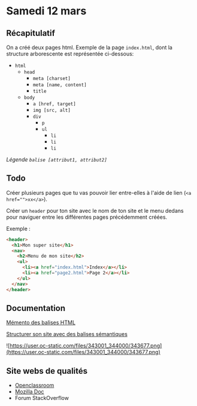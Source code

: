 # Samedi 12 mars

## Récapitulatif

On a créé deux pages html.
Exemple de la page `index.html`, dont la structure arborescente est représentée ci-dessous:

- `html`
  - `head`
    - `meta [charset]`
    - `meta [name, content]`
    - `title`
  - `body`
    - `a [href, target]`
    - `img [src, alt]`
    - `div`
      - `p`
      - `ul`
        - `li`
        - `li`
        - `li`

_Légende `balise [attribut1, attribut2]`_

## Todo

Créer plusieurs pages que tu vas pouvoir lier entre-elles à l'aide de lien (`<a href="">xx</a>`).

Créer un `header` pour ton site avec le nom de ton site et le menu dedans pour naviguer entre les différentes pages précédemment créées.

Exemple :

```html
<header>
  <h1>Mon super site</h1>
  <nav>
    <h2>Menu de mon site</h2>
    <ul>
      <li><a href="index.html">Index</a></li>
      <li><a href="page2.html">Page 2</a></li>
    </ul>
  </nav>
</header>
```

## Documentation

[Mémento des balises HTML](https://openclassrooms.com/fr/courses/1603881-apprenez-a-creer-votre-site-web-avec-html5-et-css3/1608357-memento-des-balises-html)

[Structurer son site avec des balises sémantiques](https://openclassrooms.com/fr/courses/1603881-apprenez-a-creer-votre-site-web-avec-html5-et-css3/1605881-structurez-votre-page)

![https://user.oc-static.com/files/343001_344000/343677.png](https://user.oc-static.com/files/343001_344000/343677.png)

## Site webs de qualités

- [Openclassroom](https://openclassrooms.com/fr/courses/1603881-apprenez-a-creer-votre-site-web-avec-html5-et-css3)
- [Mozilla Doc](https://developer.mozilla.org/fr/docs/Web/HTML)
- Forum StackOverflow
